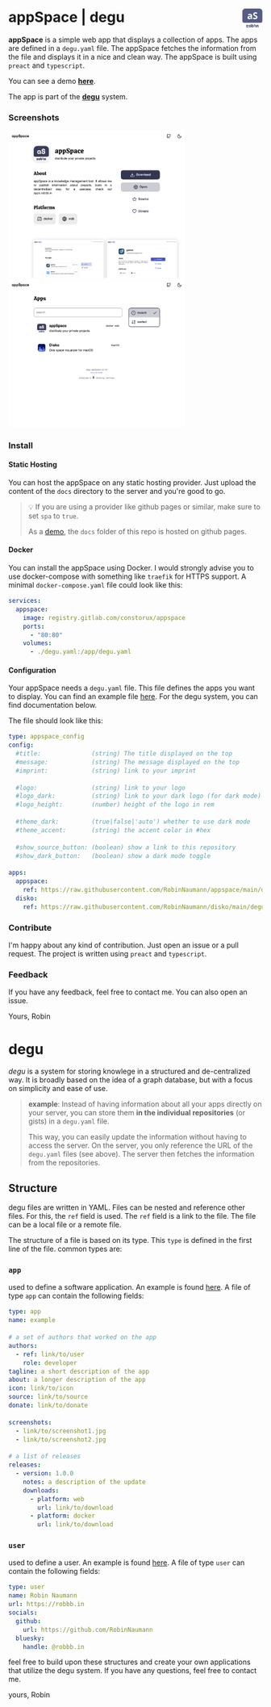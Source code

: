 # appSpace | degu _<img src="./public/icon.svg" width="40" align="right"/>_

**appSpace** is a simple web app that displays a collection of apps. The apps are defined in a `degu.yaml` file. The appSpace fetches the information from the file and displays it in a nice and clean way. The appSpace is built using `preact` and `typescript`.

You can see a demo **[here](https://apps.robbb.in)**.

The app is part of the **[degu](#degu)** system.

### Screenshots

_<img src="./screenshots/sc0.png" width="350" />_
_<img src="./screenshots/sc1.png" width="350" />_

### Install

#### Static Hosting

You can host the appSpace on any static hosting provider. Just upload the content of the `docs` directory to the server and you're good to go.

> 💡 If you are using a provider like github pages or similar, make sure to set `spa` to `true`.
>
> As a [demo](https://robinnaumann.github.io/appspace/), the `docs` folder of this repo is hosted on github pages.

#### Docker

You can install the appSpace using Docker. I would strongly advise you to use docker-compose with something like `traefik` for HTTPS support.
A minimal `docker-compose.yaml` file could look like this:

```yaml
services:
  appspace:
    image: registry.gitlab.com/constorux/appspace
    ports:
      - "80:80"
    volumes:
      - ./degu.yaml:/app/degu.yaml
```

#### Configuration

Your appSpace needs a `degu.yaml` file. This file defines the apps you want to display. You can find an example file [here](https://raw.githubusercontent.com/RobinNaumann/appSpace/main/degu.yaml). For the degu system, you can find documentation below.

The file should look like this:

```yaml
type: appspace_config
config:
  #title:              (string) The title displayed on the top
  #message:            (string) The message displayed on the top
  #imprint:            (string) link to your imprint

  #logo:               (string) link to your logo
  #logo_dark:          (string) link to your dark logo (for dark mode)
  #logo_height:        (number) height of the logo in rem

  #theme_dark:         (true|false|'auto') whether to use dark mode
  #theme_accent:       (string) the accent color in #hex

  #show_source_button: (boolean) show a link to this repository
  #show_dark_button:   (boolean) show a dark mode toggle

apps:
  appspace:
    ref: https://raw.githubusercontent.com/RobinNaumann/appspace/main/degu.yaml
  disko:
    ref: https://raw.githubusercontent.com/RobinNaumann/disko/main/degu.yaml
```

### Contribute

I'm happy about any kind of contribution. Just open an issue or a pull request. The project is written using `preact` and `typescript`.

### Feedback

If you have any feedback, feel free to contact me. You can also open an issue.

Yours, Robin

# degu

_degu_ is a system for storing knowlege in a structured and de-centralized way. It is broadly based on the idea of a graph database, but with a focus on simplicity and ease of use.

> **example**: Instead of having information about all your apps directly on your server, you can store them **in the individual repositories** (or gists) in a `degu.yaml` file.
>
> This way, you can easily update the information without having to access the server. On the server, you only reference the URL of the `degu.yaml` files (see above). The server then fetches the information from the repositories.

## Structure

degu files are written in YAML. Files can be nested and reference other files. For this, the `ref` field is used. The `ref` field is a link to the file. The file can be a local file or a remote file.

The structure of a file is based on its type. This `type` is defined in the first line of the file. common types are:

### `app`

used to define a software application. An example is found [here](https://raw.githubusercontent.com/RobinNaumann/appSpace/main/degu.yaml). A file of type `app` can contain the following fields:

```yaml
type: app
name: example

# a set of authors that worked on the app
authors:
  - ref: link/to/user
    role: developer
tagline: a short description of the app
about: a longer description of the app
icon: link/to/icon
source: link/to/source
donate: link/to/donate

screenshots:
  - link/to/screenshot1.jpg
  - link/to/screenshot2.jpg

# a list of releases
releases:
  - version: 1.0.0
    notes: a description of the update
    downloads:
      - platform: web
        url: link/to/download
      - platform: docker
        url: link/to/download
```

### `user`

used to define a user. An example is found [here](https://gist.githubusercontent.com/RobinNaumann/7d9d5b8902a697cda1f0ba2c5b7234c6/raw/46ebed8489de7e4458335ae434fee986d594504b/robin.degu.yaml). A file of type `user` can contain the following fields:

```yaml
type: user
name: Robin Naumann
url: https://robbb.in
socials:
  github:
    url: https://github.com/RobinNaumann
  bluesky:
    handle: @robbb.in
```

feel free to build upon these structures and create your own applications that utilize the degu system. If you have any questions, feel free to contact me.

yours, Robin
